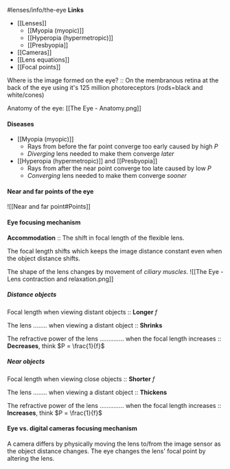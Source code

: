 #lenses/info/the-eye
**Links**
- [[Lenses]] 
	- [[Myopia (myopic)]] 
	- [[Hyperopia (hypermetropic)]] 
	- [[Presbyopia]] 
- [[Cameras]] 
- [[Lens equations]] 
- [[Focal points]] 

Where is the image formed on the eye? :: On the membranous retina at the back of the eye using it's 125 million photoreceptors (rods=black and white/cones)

Anatomy of the eye: [[The Eye - Anatomy.png]]


#### Diseases
- [[Myopia (myopic)]] 
	- Rays from before the far point converge too early caused by high $P$
	- *Diverging* lens needed to make them converge *later*
- [[Hyperopia (hypermetropic)]] and [[Presbyopia]] 
	- Rays from after the near point converge too late caused by low $P$
	- *Converging* lens needed to make them converge *sooner*


#### Near and far points of the eye
![[Near and far point#Points]] 


#### Eye focusing mechanism
**Accommodation** :: The shift in focal length of the flexible lens.

The focal length shifts which keeps the image distance constant even when the object distance shifts.

The shape of the lens changes by movement of *ciliary muscles*.
![[The Eye - Lens contraction and relaxation.png]]

##### Distance objects
Focal length when viewing distant objects :: **Longer** $f$

The lens ........ when viewing a distant object :: **Shrinks**

The refractive power of the lens .............. when the focal length increases :: **Decreases**, think $P = \frac{1}{f}$

##### Near objects
Focal length when viewing close objects :: **Shorter** $f$

The lens ........ when viewing a distant object :: **Thickens**

The refractive power of the lens .............. when the focal length increases :: **Increases**, think $P = \frac{1}{f}$


#### Eye vs. digital cameras focusing mechanism
A camera differs by physically moving the lens to/from the image sensor as the object distance changes.
The eye changes the lens' focal point by altering the lens.

